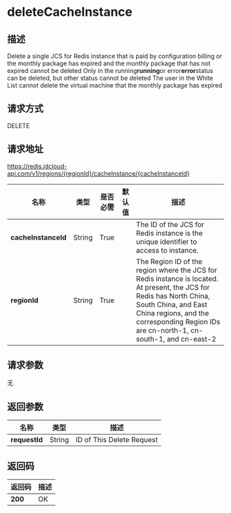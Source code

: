 # deleteCacheInstance


## 描述
Delete a single JCS for Redis instance that is paid by configuration billing or the monthly package has expired and the monthly package that has not expired cannot be deleted
Only in the running<b>running</b>or error<b>error</b>status can be deleted, but other status cannot be deleted
The user in the White List cannot delete the virtual machine that the monthly package has expired


## 请求方式
DELETE

## 请求地址
https://redis.jdcloud-api.com/v1/regions/{regionId}/cacheInstance/{cacheInstanceId}

|名称|类型|是否必需|默认值|描述|
|---|---|---|---|---|
|**cacheInstanceId**|String|True| |The ID of the JCS for Redis instance is the unique identifier to access to instance.|
|**regionId**|String|True| |The Region ID of the region where the JCS for Redis instance is located. At present, the JCS for Redis has North China, South China, and East China regions, and the corresponding Region IDs are cn-north-1, cn-south-1, and cn-east-2|

## 请求参数
无


## 返回参数
|名称|类型|描述|
|---|---|---|
|**requestId**|String|ID of This Delete Request|


## 返回码
|返回码|描述|
|---|---|
|**200**|OK|

